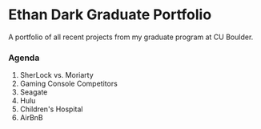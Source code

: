 # Ethan Dark Graduate Portfolio
A portfolio of all recent projects from my graduate program at CU Boulder.

### Agenda
1. SherLock vs. Moriarty
2. Gaming Console Competitors
3. Seagate
4. Hulu
5. Children's Hospital
6. AirBnB
